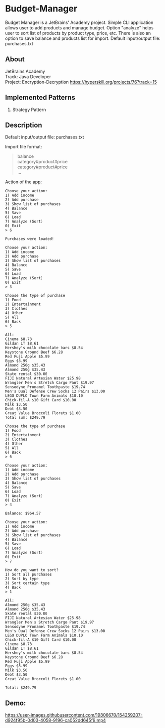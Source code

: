 # Budget-Manager
Budget Manager is a JetBrains' Academy project. Simple CLI application allows user to add products and manage budget. Option "analyze" helps user to sort list of products by product type, price, etc. There is also an option to save balance and products list for import. Default input/output file: purchases.txt

## About
JetBrains Academy  
Track: Java Developer  
Project: Encryption-Decryption
https://hyperskill.org/projects/76?track=15

## Implemented Patterns
1. Strategy Pattern

## Description
Default input/output file: purchases.txt

Import file format:
> balance\
> category#product#price\
> category#product#price\
> ...

Action of the app:
```
Choose your action:
1) Add income
2) Add purchase
3) Show list of purchases
4) Balance
5) Save
6) Load
7) Analyze (Sort)
0) Exit
> 6

Purchases were loaded!

Choose your action:
1) Add income
2) Add purchase
3) Show list of purchases
4) Balance
5) Save
6) Load
7) Analyze (Sort)
0) Exit
> 3

Choose the type of purchase
1) Food
2) Entertainment
3) Clothes
4) Other
5) All
6) Back
> 5

All:
Cinema $8.73
Gildan LT $8.61
Hershey's milk chocolate bars $8.54
Keystone Ground Beef $6.28
Red Fuji Apple $5.99
Eggs $3.99
Almond 250g $35.43
Almond 250g $35.43
Skate rental $30.00
FIJI Natural Artesian Water $25.98
Wrangler Men's Stretch Cargo Pant $19.97
Sensodyne Pronamel Toothpaste $19.74
Men's Dual Defense Crew Socks 12 Pairs $13.00
LEGO DUPLO Town Farm Animals $10.10
Chick-fil-A $10 Gift Card $10.00
Milk $3.50
Debt $3.50
Great Value Broccoli Florets $1.00
Total sum: $249.79

Choose the type of purchase
1) Food
2) Entertainment
3) Clothes
4) Other
5) All
6) Back
> 6

Choose your action:
1) Add income
2) Add purchase
3) Show list of purchases
4) Balance
5) Save
6) Load
7) Analyze (Sort)
0) Exit
> 4

Balance: $964.57

Choose your action:
1) Add income
2) Add purchase
3) Show list of purchases
4) Balance
5) Save
6) Load
7) Analyze (Sort)
0) Exit
> 7

How do you want to sort?
1) Sort all purchases
2) Sort by type
3) Sort certain type
4) Back
> 1

All:
Almond 250g $35.43
Almond 250g $35.43
Skate rental $30.00
FIJI Natural Artesian Water $25.98
Wrangler Men's Stretch Cargo Pant $19.97
Sensodyne Pronamel Toothpaste $19.74
Men's Dual Defense Crew Socks 12 Pairs $13.00
LEGO DUPLO Town Farm Animals $10.10
Chick-fil-A $10 Gift Card $10.00
Cinema $8.73
Gildan LT $8.61
Hershey's milk chocolate bars $8.54
Keystone Ground Beef $6.28
Red Fuji Apple $5.99
Eggs $3.99
Milk $3.50
Debt $3.50
Great Value Broccoli Florets $1.00

Total: $249.79
```

## Demo:

https://user-images.githubusercontent.com/19806670/154259207-d924f95b-0d03-4058-9196-ca052dd645f9.mp4

